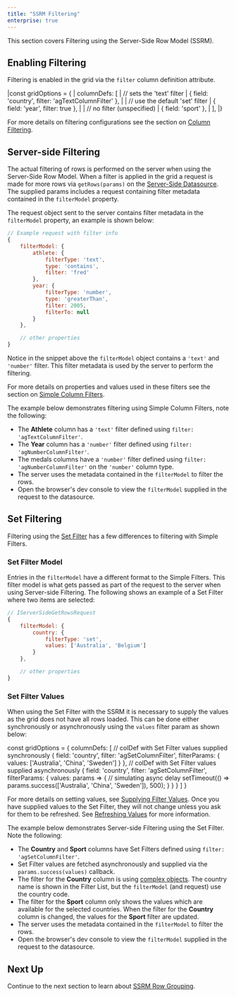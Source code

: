 ```yaml
---
title: "SSRM Filtering"
enterprise: true
---
```


This section covers Filtering using the Server-Side Row Model (SSRM).

## Enabling Filtering

Filtering is enabled in the grid via the `filter` column definition attribute.

<snippet>
|const gridOptions = {
|    columnDefs: [
|        // sets the 'text' filter
|        { field: 'country', filter: 'agTextColumnFilter' },
|
|        // use the default 'set' filter
|        { field: 'year', filter: true },
|
|        // no filter (unspecified)
|        { field: 'sport' },
|    ],
|}
</snippet>

For more details on filtering configurations see the section on [Column Filtering](/filtering/).

## Server-side Filtering

The actual filtering of rows is performed on the server when using the Server-Side Row Model. When a filter is applied
in the grid a request is made for more rows via `getRows(params)` on the [Server-Side Datasource](/server-side-model-datasource/).
The supplied params includes a request containing filter metadata contained in the `filterModel` property.

The request object sent to the server contains filter metadata in the `filterModel` property, an example is shown below:

```js
// Example request with filter info
{
    filterModel: {
        athlete: {
            filterType: 'text',
            type: 'contains',
            filter: 'fred'
        },
        year: {
            filterType: 'number',
            type: 'greaterThan',
            filter: 2005,
            filterTo: null
        }
    },

    // other properties
}
```

Notice in the snippet above the `filterModel` object contains a `'text'` and `'number'` filter. This filter metadata is used by the server to perform the filtering.

For more details on properties and values used in these filters see the section on
[Simple Column Filters](/filter-provided-simple/).

The example below demonstrates filtering using Simple Column Filters, note the following:

- The **Athlete** column has a `'text'` filter defined using `filter: 'agTextColumnFilter'`.
- The **Year** column has a `'number'` filter defined using `filter: 'agNumberColumnFilter'`.
- The medals columns have a `'number'` filter defined using `filter: 'agNumberColumnFilter'` on the `'number'` column type.
- The server uses the metadata contained in the `filterModel` to filter the rows.
- Open the browser's dev console to view the `filterModel` supplied in the request to the datasource.

<grid-example title='Server Side Filtering' name='infinite-simple' type='generated' options='{ "enterprise": true, "extras": ["alasql"], "modules": ["serverside", "menu"] }'></grid-example>

## Set Filtering

Filtering using the [Set Filter](/filter-set/) has a few differences to filtering with Simple Filters.

### Set Filter Model

Entries in the `filterModel` have a different format to the Simple Filters. This filter model is what gets passed as part of the request to the server when using Server-side Filtering. The following shows an example of a Set Filter where two items are selected:

```js
// IServerSideGetRowsRequest
{
    filterModel: {
        country: {
            filterType: 'set',
            values: ['Australia', 'Belgium']
        }
    },

    // other properties
}
```

### Set Filter Values

When using the Set Filter with the SSRM it is necessary to supply the values as the grid does not
have all rows loaded. This can be done either synchronously or asynchronously using the `values` filter param as shown below:


<snippet spaceBetweenProperties="true">
const gridOptions = {
    columnDefs: [
        // colDef with Set Filter values supplied synchronously
        {
            field: 'country',
            filter: 'agSetColumnFilter',
            filterParams: {
                values: ['Australia', 'China', 'Sweden']
            }
        },
        // colDef with Set Filter values supplied asynchronously
        {
            field: 'country',
            filter: 'agSetColumnFilter',
            filterParams: {
                values: params => {
                    // simulating async delay
                    setTimeout(() => params.success(['Australia', 'China', 'Sweden']), 500);
                }
            }
        }
    ]
}
</snippet>

For more details on setting values, see [Supplying Filter Values](/filter-set-filter-list/#supplying-filter-values). Once you have supplied values to the Set Filter, they will not change unless you ask for them to be refreshed. See [Refreshing Values](/filter-set-filter-list/#refreshing-values) for more information.

The example below demonstrates Server-side Filtering using the Set Filter. Note the following:

- The **Country** and **Sport** columns have Set Filters defined using `filter: 'agSetColumnFilter'`.
- Set Filter values are fetched asynchronously and supplied via the `params.success(values)` callback.
- The filter for the **Country** column is using [complex objects](/filter-set-filter-list/#complex-objects). The country name is shown in the Filter List, but the `filterModel` (and request) use the country code.
- The filter for the **Sport** column only shows the values which are available for the selected countries.
When the filter for the **Country** column is changed, the values for the **Sport** filter are updated.
- The server uses the metadata contained in the `filterModel` to filter the rows.
- Open the browser's dev console to view the `filterModel` supplied in the request to the datasource.

<grid-example title='Set Filter Server Side Filtering' name='infinite-set' type='generated' options='{ "enterprise": true, "extras": ["alasql"], "modules": ["serverside", "setfilter", "menu"] }'></grid-example>

## Next Up

Continue to the next section to learn about [SSRM Row Grouping](/server-side-model-grouping/).

